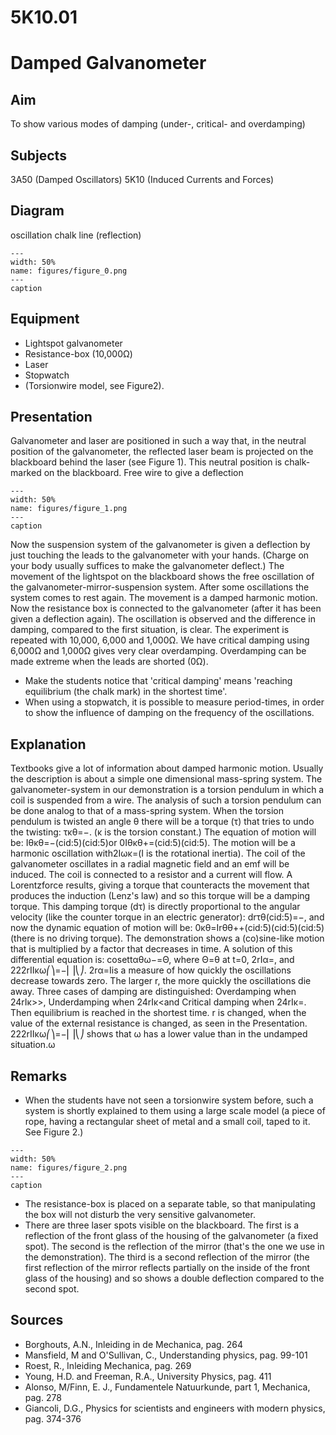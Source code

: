 # 5K10.01 
  # Damped Galvanometer 
    
  
## Aim   
 To show various modes of damping (under-, critical- and overdamping)    
  
## Subjects   
 3A50 (Damped Oscillators) 5K10 (Induced Currents and Forces)   
  
## Diagram   
 oscillation chalk line (reflection)   
```{figure} figures/figure_0.png  
---  
width: 50%  
name: figures/figure_0.png  
---  
caption  
``` 
     
  
## Equipment   
 
 *  Lightspot galvanometer 
 *  Resistance-box (10,000Ω) 
 *  Laser 
 *  Stopwatch 
 *  (Torsionwire model, see Figure2).
     
  
## Presentation   
 Galvanometer and laser are positioned in such a way that, in the neutral position of the galvanometer, the reflected laser beam is projected on the blackboard behind the laser (see Figure 1). This neutral position is chalk-marked on the blackboard.   Free wire to give a deflection   
```{figure} figures/figure_1.png  
---  
width: 50%  
name: figures/figure_1.png  
---  
caption  
``` 
 Now the suspension system of the galvanometer is given a deflection by just touching the leads to the galvanometer with your hands. (Charge on your body usually suffices to make the galvanometer deflect.) The movement of the lightspot on the blackboard shows the free oscillation of the galvanometer-mirror-suspension system. After some oscillations the system comes to rest again. The movement is a damped harmonic motion. Now the resistance box is connected to the galvanometer (after it has been given a deflection again). The oscillation is observed and the difference in damping, compared to the first situation, is clear. The experiment is repeated with 10,000, 6,000 and 1,000Ω. We have critical damping using 6,000Ω and 1,000Ω gives very clear overdamping. Overdamping can be made extreme when the leads are shorted (0Ω). 
 *  Make the students notice that 'critical damping' means 'reaching equilibrium (the chalk mark) in the shortest time'. 
 *  When using a stopwatch, it is possible to measure period-times, in order to show the influence of damping on the frequency of the oscillations.
   
  
## Explanation   
 Textbooks give a lot of information about damped harmonic motion. Usually the description is about a simple one dimensional mass-spring system. The galvanometer-system in our demonstration is a torsion pendulum in which a coil is suspended from a wire. The analysis of such a torsion pendulum can be done analog to that of a mass-spring system. When the torsion pendulum is twisted an angle θ there will be a torque (τ) that tries   to undo the twisting: τκθ=−. (κ is the torsion constant.) The equation of motion will be: Iθκθ=−(cid:5)(cid:5)or 0Iθκθ+=(cid:5)(cid:5).  The motion will be a harmonic oscillation with2Iωκ=(I  is the rotational inertia). The coil of the galvanometer oscillates in a radial magnetic field and an emf will be induced. The coil is connected to a resistor and a current will flow. A Lorentzforce results, giving a torque that counteracts the movement that produces the induction (Lenz's law) and so this torque will be a damping torque. This damping torque (dτ) is directly proportional to the angular velocity (like the counter torque in an electric generator): drτθ(cid:5)=−, and now the dynamic equation of motion will be: 0κθ=Irθθ++(cid:5)(cid:5)(cid:5) (there is no driving torque). The demonstration shows a (co)sine-like motion that is multiplied by a factor that decreases in time. A solution of this differential equation is: cosettαθω−=Θ, where Θ=θ at t=0, 2rIα=, and 222rIIκω⎛⎞=−⎜⎟⎝⎠. 2rα=Iis a measure of how quickly the oscillations decrease towards zero. The larger r, the more quickly the oscillations die away. Three cases of damping are distinguished: Overdamping when 24rIκ>>, Underdamping when 24rIκ<and Critical damping when 24rIκ=. Then equilibrium is reached in the shortest time. r is changed, when the value of the external resistance is changed, as seen in the Presentation.  222rIIκω⎛⎞=−⎜⎟⎝⎠ shows that ω has a lower value than in the undamped situation.ω    
  
## Remarks   
 
 *  When the students have not seen a torsionwire system before, such a system is shortly explained to them using a large scale model (a piece of rope, having a rectangular sheet of metal and a small coil, taped to it. See Figure 2.)    
```{figure} figures/figure_2.png  
---  
width: 50%  
name: figures/figure_2.png  
---  
caption  
``` 
 
 *  The resistance-box is placed on a separate table, so that manipulating the box will not disturb the very sensitive galvanometer. 
 *  There are three laser spots visible on the blackboard. The first is a reflection of the front glass of the housing of the galvanometer (a fixed spot). The second is the reflection of the mirror (that's the one we use in the demonstration). The third is a second reflection of the mirror (the first reflection of the mirror reflects partially on the inside of the front glass of the housing) and so shows a double deflection compared to the second
 spot.   
  
## Sources   
 
 *  Borghouts, A.N., Inleiding in de Mechanica, pag. 264 
 *  Mansfield, M and O'Sullivan, C., Understanding physics, pag. 99-101 
 *  Roest, R., Inleiding Mechanica, pag. 269 
 *  Young, H.D. and Freeman, R.A., University Physics, pag. 411 
 *  Alonso, M/Finn, E. J., Fundamentele Natuurkunde, part 1, Mechanica, pag. 278 
 *  Giancoli, D.G., Physics for scientists and engineers with modern physics, pag. 374-376
  